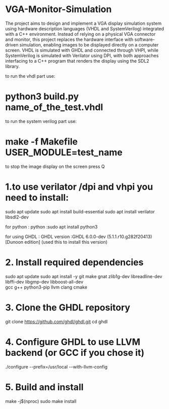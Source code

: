 # VGA-Monitor-Simulation
The project aims to design and implement a VGA display simulation system using hardware description languages (VHDL and SystemVerilog) integrated with a C++ environment. Instead of relying on a physical VGA connector and monitor, this project replaces the hardware interface with software-driven simulation, enabling images to be displayed directly on a computer screen. VHDL is simulated with GHDL and connected through VHPI, while SystemVerilog is simulated with Verilator using DPI, with both approaches interfacing to a C++ program that renders the display using the SDL2 library.

to run the vhdl part use:

# python3 build.py name_of_the_test.vhdl

to run the system verilog part use:

# make -f Makefile USER_MODULE=test_name

to stop the image display on the screen press Q

# 1.to use verilator /dpi and vhpi you need to install:
sudo apt update 
sudo apt install build-essential
sudo apt install verilator libsdl2-dev

for python : 
python :sudo apt install python3


for using GHDL :
GHDL version :GHDL 6.0.0-dev (5.1.1.r10.g282f20413) [Dunoon edition]
(used this to install this version) 
# 2. Install required dependencies
sudo apt update
sudo apt install -y git make gnat zlib1g-dev libreadline-dev \
                    libffi-dev libgmp-dev libboost-all-dev \
                    gcc g++ python3-pip llvm clang cmake

# 3. Clone the GHDL repository
git clone https://github.com/ghdl/ghdl.git
cd ghdl

# 4. Configure GHDL to use LLVM backend (or GCC if you chose it)
./configure --prefix=/usr/local --with-llvm-config

# 5. Build and install
make -j$(nproc)
sudo make install
